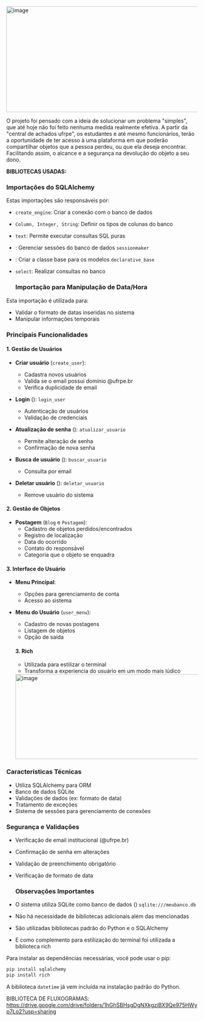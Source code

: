 <img width="597" height="278" alt="image" src="https://github.com/user-attachments/assets/73e5bb8d-95ed-4347-8ac5-108ca0c03baf" />



O projeto foi pensado com a ideia de solucionar um problema "simples", que até hoje não foi feito nenhuma medida realmente efetiva. A partir da "central de achados ufrpe", os estudantes e até mesmo funcionários, terão a oportunidade de ter acesso à uma plataforma em que poderão compartilhar objetos que a pessoa perdeu, ou que ela deseja encontrar. Facilitando assim, o alcance e a segurança na devolução do objeto a seu dono.


**BIBLIOTECAS USADAS:** 
### Importações do SQLAlchemy
Estas importações são responsáveis por:
- `create_engine`: Criar a conexão com o banco de dados
- `Column, Integer, String`: Definir os tipos de colunas do banco
- `text`: Permite executar consultas SQL puras
- : Gerenciar sessões do banco de dados `sessionmaker`
- : Criar a classe base para os modelos `declarative_base`
- `select`: Realizar consultas no banco

  ### Importação para Manipulação de Data/Hora
Esta importação é utilizada para:
- Validar o formato de datas inseridas no sistema
- Manipular informações temporais





### Principais Funcionalidades
#### 1. Gestão de Usuários
- **Criar usuário** (`create_user`):
    - Cadastra novos usuários
    - Valida se o email possui domínio @ufrpe.br
    - Verifica duplicidade de email

- **Login** (): `login_user`
    - Autenticação de usuários
    - Validação de credenciais

- **Atualização de senha** (): `atualizar_usuario`
    - Permite alteração de senha
    - Confirmação de nova senha

- **Busca de usuário** (): `buscar_usuario`
    - Consulta por email

- **Deletar usuário** (): `deletar_usuario`
    - Remove usuário do sistema

#### 2. Gestão de Objetos
- **Postagem** (`Blog` e `Postagem`):
    - Cadastro de objetos perdidos/encontrados
    - Registro de localização
    - Data do ocorrido
    - Contato do responsável
    - Categoria que o objeto se enquadra

#### 3. Interface do Usuário
- **Menu Principal**:
    - Opções para gerenciamento de conta
    - Acesso ao sistema

- **Menu do Usuário** (`user_menu`):
    - Cadastro de novas postagens
    - Listagem de objetos
    - Opção de saída
  #### 3. Rich
    - Utilizada para estilizar o terminal
    -  Transforma a experiencia do usuário em um modo mais lúdico
 
  <img width="913" height="223" alt="image" src="https://github.com/user-attachments/assets/72623925-5c78-4fb4-9c19-e7c1ccd72e5b" />


### Características Técnicas
- Utiliza SQLAlchemy para ORM
- Banco de dados SQLite
- Validações de dados (ex: formato de data)
- Tratamento de exceções
- Sistema de sessões para gerenciamento de conexões

### Segurança e Validações
- Verificação de email institucional (@ufrpe.br)
- Confirmação de senha em alterações
- Validação de preenchimento obrigatório
- Verificação de formato de data


  ### Observações Importantes
- O sistema utiliza SQLite como banco de dados () `sqlite:///meubanco.db`
- Não há necessidade de bibliotecas adicionais além das mencionadas
- São utilizadas bibliotecas padrão do Python e o SQLAlchemy
- E como complemento para estilização do terminal foi utilizada a biblioteca rich

Para instalar as dependências necessárias, você pode usar o pip:
``` bash
pip install sqlalchemy
pip install rich
```
A biblioteca `datetime` já vem incluída na instalação padrão do Python.
      

  BIBLIOTECA DE FLUXOGRAMAS:
  https://drive.google.com/drive/folders/1hGhSBHsgDgNXkgziBX9Qe975HWyp7Lo2?usp=sharing
